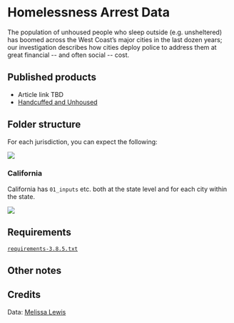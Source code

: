 # Homelessness Arrest Data

The population of unhoused people who sleep outside (e.g. unsheltered) has boomed across the West Coast’s major cities in the last dozen years; our investigation describes how cities deploy police to address them at great financial -- and often social -- cost.


## Published products

- Article link TBD
- [Handcuffed and Unhoused](https://revealnews.org/podcast/handcuffed-and-unhoused/)

## Folder structure

For each jurisdiction, you can expect the following:

[![](https://mermaid.ink/img/pako:eNqFz8FqwzAMBuBXMdplhQaSJlDIoIeynQdbb3MxwvZWjcQuiswIIe--NKGlt94k8elHGsBG56GG7yb-2ROyqMNeB6XePwzHKMOg4TcxdY6sUAxP1fZFwziqLMt2yhGbvHj-0pAXhsI5SbeA4-qScUu505tZb4xtPIZHuJxxaTBg03f0MLyafWVikvtbYA2t5xbJTY8Ol2UNcvKt11BPZfBJGBsNOowTTWeH4t8cSWSohZNfAyaJn32w134xr4Q_jO0yHP8BsaNoyw)](https://mermaid.live/edit/#pako:eNqFz8FqwzAMBuBXMdplhQaSJlDIoIeynQdbb3MxwvZWjcQuiswIIe--NKGlt94k8elHGsBG56GG7yb-2ROyqMNeB6XePwzHKMOg4TcxdY6sUAxP1fZFwziqLMt2yhGbvHj-0pAXhsI5SbeA4-qScUu505tZb4xtPIZHuJxxaTBg03f0MLyafWVikvtbYA2t5xbJTY8Ol2UNcvKt11BPZfBJGBsNOowTTWeH4t8cSWSohZNfAyaJn32w134xr4Q_jO0yHP8BsaNoyw)

### California

California has `01_inputs` etc. both at the state level and for each city within the state.

[![](https://mermaid.ink/img/pako:eNqVk99r2zAQgP8Vobx04Aw7yVpwIZA1eysUmo09VMVc5XOiRj4ZSV5XTP73SXLadS2s9EWcdJ8-6fRj4NLUyEveaPMgd2A9-_5VkDXGD7E5sOl0ebGqYizI9XdbC92OOQ8eb1LLNP5CfSuIsSM3DIJfrCaLs3PBD1EwXbJa2SovTm4Ez4tKUdd7NwK3n-LM57kv6FmiZ5XUCPQePE_wvAIC_ejUu_JF4heV6f3bvQhCqgUFEKVXhtjltaC_jmX0neZ5rPPSOLaiLWp0TwUnNKQTqd6UzNDLz-Nar5Rf8llUXsFeA9X_6EIqUfcf0s2jbgPSQovkzSvjPIH7DxhP82I0Elsr3D4L2bHkIoH6f0ZBUoNza2xYTy4cm_RYs0ZpXU6apsmct2aP5QQAjvH0QdV-Vxbd70wabWzKnR89rLPmPjjSNrMfm-zqOvu5eqHmGW_RtqDq8MaHeL2C-x22KHgZQsLeW9CCCzoEtO_q8KK_1coby0tve8w49N5sHkk-9UdmrSD8hHYcPPwBg2ILYA)](https://mermaid.live/edit/#pako:eNqVk99r2zAQgP8Vobx04Aw7yVpwIZA1eysUmo09VMVc5XOiRj4ZSV5XTP73SXLadS2s9EWcdJ8-6fRj4NLUyEveaPMgd2A9-_5VkDXGD7E5sOl0ebGqYizI9XdbC92OOQ8eb1LLNP5CfSuIsSM3DIJfrCaLs3PBD1EwXbJa2SovTm4Ez4tKUdd7NwK3n-LM57kv6FmiZ5XUCPQePE_wvAIC_ejUu_JF4heV6f3bvQhCqgUFEKVXhtjltaC_jmX0neZ5rPPSOLaiLWp0TwUnNKQTqd6UzNDLz-Nar5Rf8llUXsFeA9X_6EIqUfcf0s2jbgPSQovkzSvjPIH7DxhP82I0Elsr3D4L2bHkIoH6f0ZBUoNza2xYTy4cm_RYs0ZpXU6apsmct2aP5QQAjvH0QdV-Vxbd70wabWzKnR89rLPmPjjSNrMfm-zqOvu5eqHmGW_RtqDq8MaHeL2C-x22KHgZQsLeW9CCCzoEtO_q8KK_1coby0tve8w49N5sHkk-9UdmrSD8hHYcPPwBg2ILYA)

## Requirements

[`requirements-3.8.5.txt`](requirements-3.8.5.txt)

## Other notes


## Credits

Data: [Melissa Lewis](https://github.com/meli-lewis)

